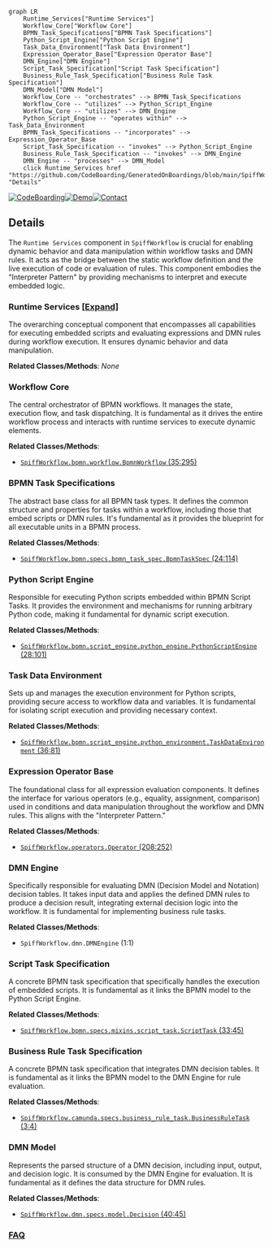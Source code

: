 ```mermaid
graph LR
    Runtime_Services["Runtime Services"]
    Workflow_Core["Workflow Core"]
    BPMN_Task_Specifications["BPMN Task Specifications"]
    Python_Script_Engine["Python Script Engine"]
    Task_Data_Environment["Task Data Environment"]
    Expression_Operator_Base["Expression Operator Base"]
    DMN_Engine["DMN Engine"]
    Script_Task_Specification["Script Task Specification"]
    Business_Rule_Task_Specification["Business Rule Task Specification"]
    DMN_Model["DMN Model"]
    Workflow_Core -- "orchestrates" --> BPMN_Task_Specifications
    Workflow_Core -- "utilizes" --> Python_Script_Engine
    Workflow_Core -- "utilizes" --> DMN_Engine
    Python_Script_Engine -- "operates within" --> Task_Data_Environment
    BPMN_Task_Specifications -- "incorporates" --> Expression_Operator_Base
    Script_Task_Specification -- "invokes" --> Python_Script_Engine
    Business_Rule_Task_Specification -- "invokes" --> DMN_Engine
    DMN_Engine -- "processes" --> DMN_Model
    click Runtime_Services href "https://github.com/CodeBoarding/GeneratedOnBoardings/blob/main/SpiffWorkflow/Runtime_Services.md" "Details"
```

[![CodeBoarding](https://img.shields.io/badge/Generated%20by-CodeBoarding-9cf?style=flat-square)](https://github.com/CodeBoarding/CodeBoarding)[![Demo](https://img.shields.io/badge/Try%20our-Demo-blue?style=flat-square)](https://www.codeboarding.org/demo)[![Contact](https://img.shields.io/badge/Contact%20us%20-%20contact@codeboarding.org-lightgrey?style=flat-square)](mailto:contact@codeboarding.org)

## Details

The `Runtime Services` component in `SpiffWorkflow` is crucial for enabling dynamic behavior and data manipulation within workflow tasks and DMN rules. It acts as the bridge between the static workflow definition and the live execution of code or evaluation of rules. This component embodies the "Interpreter Pattern" by providing mechanisms to interpret and execute embedded logic.

### Runtime Services [[Expand]](./Runtime_Services.md)
The overarching conceptual component that encompasses all capabilities for executing embedded scripts and evaluating expressions and DMN rules during workflow execution. It ensures dynamic behavior and data manipulation.


**Related Classes/Methods**: _None_

### Workflow Core
The central orchestrator of BPMN workflows. It manages the state, execution flow, and task dispatching. It is fundamental as it drives the entire workflow process and interacts with runtime services to execute dynamic elements.


**Related Classes/Methods**:

- <a href="https://github.com/recursionpharma/SpiffWorkflow/blob/main/SpiffWorkflow/bpmn/workflow.py#L35-L295" target="_blank" rel="noopener noreferrer">`SpiffWorkflow.bpmn.workflow.BpmnWorkflow` (35:295)</a>


### BPMN Task Specifications
The abstract base class for all BPMN task types. It defines the common structure and properties for tasks within a workflow, including those that embed scripts or DMN rules. It's fundamental as it provides the blueprint for all executable units in a BPMN process.


**Related Classes/Methods**:

- <a href="https://github.com/recursionpharma/SpiffWorkflow/blob/main/SpiffWorkflow/bpmn/specs/bpmn_task_spec.py#L24-L114" target="_blank" rel="noopener noreferrer">`SpiffWorkflow.bpmn.specs.bpmn_task_spec.BpmnTaskSpec` (24:114)</a>


### Python Script Engine
Responsible for executing Python scripts embedded within BPMN Script Tasks. It provides the environment and mechanisms for running arbitrary Python code, making it fundamental for dynamic script execution.


**Related Classes/Methods**:

- <a href="https://github.com/recursionpharma/SpiffWorkflow/blob/main/SpiffWorkflow/bpmn/script_engine/python_engine.py#L28-L101" target="_blank" rel="noopener noreferrer">`SpiffWorkflow.bpmn.script_engine.python_engine.PythonScriptEngine` (28:101)</a>


### Task Data Environment
Sets up and manages the execution environment for Python scripts, providing secure access to workflow data and variables. It is fundamental for isolating script execution and providing necessary context.


**Related Classes/Methods**:

- <a href="https://github.com/recursionpharma/SpiffWorkflow/blob/main/SpiffWorkflow/bpmn/script_engine/python_environment.py#L36-L81" target="_blank" rel="noopener noreferrer">`SpiffWorkflow.bpmn.script_engine.python_environment.TaskDataEnvironment` (36:81)</a>


### Expression Operator Base
The foundational class for all expression evaluation components. It defines the interface for various operators (e.g., equality, assignment, comparison) used in conditions and data manipulation throughout the workflow and DMN rules. This aligns with the "Interpreter Pattern."


**Related Classes/Methods**:

- <a href="https://github.com/recursionpharma/SpiffWorkflow/blob/main/SpiffWorkflow/operators.py#L208-L252" target="_blank" rel="noopener noreferrer">`SpiffWorkflow.operators.Operator` (208:252)</a>


### DMN Engine
Specifically responsible for evaluating DMN (Decision Model and Notation) decision tables. It takes input data and applies the defined DMN rules to produce a decision result, integrating external decision logic into the workflow. It is fundamental for implementing business rule tasks.


**Related Classes/Methods**:

- `SpiffWorkflow.dmn.DMNEngine` (1:1)


### Script Task Specification
A concrete BPMN task specification that specifically handles the execution of embedded scripts. It is fundamental as it links the BPMN model to the Python Script Engine.


**Related Classes/Methods**:

- <a href="https://github.com/recursionpharma/SpiffWorkflow/blob/main/SpiffWorkflow/bpmn/specs/mixins/script_task.py#L33-L45" target="_blank" rel="noopener noreferrer">`SpiffWorkflow.bpmn.specs.mixins.script_task.ScriptTask` (33:45)</a>


### Business Rule Task Specification
A concrete BPMN task specification that integrates DMN decision tables. It is fundamental as it links the BPMN model to the DMN Engine for rule evaluation.


**Related Classes/Methods**:

- <a href="https://github.com/recursionpharma/SpiffWorkflow/blob/main/SpiffWorkflow/camunda/specs/business_rule_task.py#L3-L4" target="_blank" rel="noopener noreferrer">`SpiffWorkflow.camunda.specs.business_rule_task.BusinessRuleTask` (3:4)</a>


### DMN Model
Represents the parsed structure of a DMN decision, including input, output, and decision logic. It is consumed by the DMN Engine for evaluation. It is fundamental as it defines the data structure for DMN rules.


**Related Classes/Methods**:

- <a href="https://github.com/recursionpharma/SpiffWorkflow/blob/main/SpiffWorkflow/dmn/specs/model.py#L40-L45" target="_blank" rel="noopener noreferrer">`SpiffWorkflow.dmn.specs.model.Decision` (40:45)</a>




### [FAQ](https://github.com/CodeBoarding/GeneratedOnBoardings/tree/main?tab=readme-ov-file#faq)